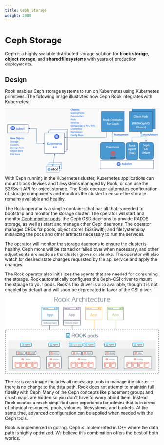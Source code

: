 ```yaml
---
title: Ceph Storage
weight: 2000
---
```


# Ceph Storage

Ceph is a highly scalable distributed storage solution for **block storage**, **object storage**, and **shared filesystems** with years of production deployments.

## Design

Rook enables Ceph storage systems to run on Kubernetes using Kubernetes primitives. The following image illustrates how Ceph Rook integrates with Kubernetes:

![Rook Architecture on Kubernetes](media/rook-architecture.png)
With Ceph running in the Kubernetes cluster, Kubernetes applications can
mount block devices and filesystems managed by Rook, or can use the S3/Swift API for object storage. The Rook operator
automates configuration of storage components and monitors the cluster to ensure the storage remains available
and healthy.

The Rook operator is a simple container that has all that is needed to bootstrap
and monitor the storage cluster. The operator will start and monitor [Ceph monitor pods](ceph-mon-health.md), the Ceph OSD daemons to provide RADOS storage, as well as start and manage other Ceph daemons. The operator manages CRDs for pools, object stores (S3/Swift), and filesystems by initializing the pods and other artifacts necessary to run the services.

The operator will monitor the storage daemons to ensure the cluster is healthy. Ceph mons will be started or failed over when necessary, and
other adjustments are made as the cluster grows or shrinks.  The operator will also watch for desired state changes
requested by the api service and apply the changes.

The Rook operator also initializes the agents that are needed for consuming the storage. Rook automatically configures the Ceph-CSI driver to mount the storage to your pods. Rook's flex driver is also available, though it is not enabled by default and will soon be deprecated in favor of the CSI driver.

![Rook Components on Kubernetes](media/kubernetes.png)

The `rook/ceph` image includes all necessary tools to manage the cluster -- there is no change to the data path.
Rook does not attempt to maintain full fidelity with Ceph. Many of the Ceph concepts like placement groups and crush maps
are hidden so you don't have to worry about them. Instead Rook creates a much simplified user experience for admins that is in terms
of physical resources, pools, volumes, filesystems, and buckets. At the same time, advanced configuration can be applied when needed with the Ceph tools.

Rook is implemented in golang. Ceph is implemented in C++ where the data path is highly optimized. We believe
this combination offers the best of both worlds.
